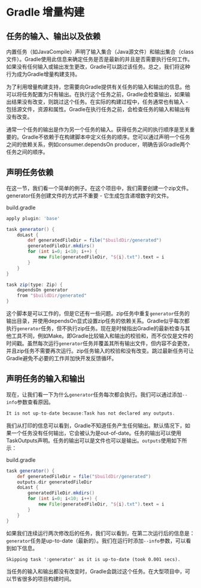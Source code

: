 # Gradle 增量构建

## 任务的输入、输出以及依赖

内置任务（如JavaCompile）声明了输入集合（Java源文件）和输出集合（class文件）。Gradle使用此信息来确定任务是否是最新的并且是否需要执行任何工作。如果没有任何输入或输出发生更改，Gradle可以跳过该任务。总之，我们将这种行为成为Gradle增量构建支持。

为了利用增量构建支持，您需要向Gradle提供有关任务的输入和输出的信息。他可以将任务配置为只有输出。在执行这个任务之前，Gradle会检查输出，如果输出结果没有改变，则跳过这个任务。在实际的构建过程中，任务通常也有输入 - 包括源文件，资源和属性。Gradle在执行任务之前，会检查任务的输入和输出有没有改变。

通常一个任务的输出是作为另一个任务的输入。获得任务之间的执行顺序是至关重要的。Gradle不依赖于在构建脚本中定义任务的顺序。您可以通过声明一个任务之间的依赖关系，例如consumer.dependsOn producer，明确告诉Gradle两个任务之间的顺序。

## 声明任务依赖

在这一节，我们看一个简单的例子。在这个项目中，我们需要创建一个zip文件。generator任务创建文件的方式并不重要 - 它生成包含递增数字的文件。

build.gradle

```groovy
apply plugin: 'base'

task generator() {
    doLast {
        def generatedFileDir = file("$buildDir/generated")
        generatedFileDir.mkdirs()
        for (int i=0; i<10; i++) {
            new File(generatedFileDir, "${i}.txt").text = i
        }
    }
}

task zip(type: Zip) {
    dependsOn generator
    from "$buildDir/generated"
}
```

这个脚本是可以工作的，但是它还有一些问题。zip任务中重复`generator`任务的输出目录，并使用dependsOn显式设置zip任务的依赖关系。Gradle似乎每次都执行`generator`任务，但不执行zip任务。现在是时候指出Gradle的最新检查与其他工具不同，例如Make。即Gradle比较输入和输出的校验和，而不仅仅是文件的时间戳。虽然每次运行`generator`任务并覆盖其所有输出文件，但内容不会更改，并且zip任务不需要再次运行。zip任务输入的校验和没有改变。跳过最新任务可让Gradle避免不必要的工作并加快开发反馈循环。



## 声明任务的输入和输出

现在，让我们看一下为什么`generator`任务每次都会执行。我们可以通过添加`--info`参数查看原因。

```groovy
It is not up-to-date because:Task has not declared any outputs.
```

我们从打印的信息可以看到，Gradle不知道任务产生任何输出。默认情况下，如果一个任务没有任何输出，它会被认为是out-of-date。任务的输出可以使用TaskOutputs声明。任务的输出可以是文件也可以是输出。`outputs`使用如下所示：

build.gradle

```groovy
task generator() {
    def generatedFileDir = file("$buildDir/generated")
    outputs.dir generatedFileDir
    doLast {
        generatedFileDir.mkdirs()
        for (int i=0; i<10; i++) {
            new File(generatedFileDir, "${i}.txt").text = i
        }
    }
}
```

如果我们连续运行两次修改后的任务，我们可以看到，在第二次运行后的信息是：`generator`任务是up-to-date（最新的）。我们在运行时添加`--info`参数，可以看到如下信息。

```
Skipping task ':generator' as it is up-to-date (took 0.001 secs).

```

当任务的输入和输出都没有改变时，Gradle会跳过这个任务。在大型项目中，可以节省很多的项目构建时间。